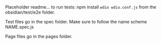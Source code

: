 Placeholder readme... to run tests:
npm install
`wdio wdio.conf.js` from the obsidian/test/e2e folder.

Test files go in the spec folder. 
Make sure to follow the name scheme NAME.spec.js

Page files go in the pages folder.
